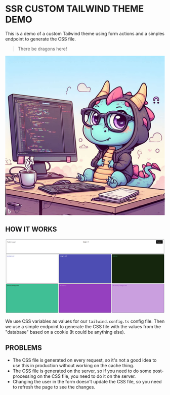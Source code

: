 # SSR CUSTOM TAILWIND THEME DEMO

This is a demo of a custom Tailwind theme using form actions and a simples endpoint to generate the CSS file.

> There be dragons here!

![dragon](./.github/images/dragon.jpeg)

## HOW IT WORKS

![screenshot](./.github/images/preview.png)

We use CSS variables as values for our `tailwind.config.ts` config file. Then we use a simple endpoint to generate the CSS file with the values from the "database" based on a cookie (It could be anything else).

## PROBLEMS

- The CSS file is generated on every request, so it's not a good idea to use this in production without working on the cache thing.
- The CSS file is generated on the server, so if you need to do some post-processing on the CSS file, you need to do it on the server.
- Changing the user in the form doesn't update the CSS file, so you need to refresh the page to see the changes.
